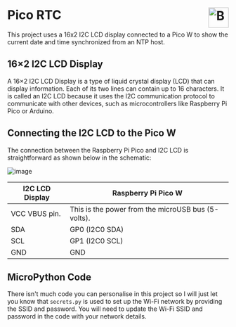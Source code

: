 # Pico RTC <a href='https://ko-fi.com/christianjameswatkins' target='_blank'><img height='35' align='right' style='border:0px;height:46px;' src='https://az743702.vo.msecnd.net/cdn/kofi3.png?v=1' border='0' alt='Buy Me a Coffee at ko-fi.com' /></a>

This project uses a 16x2 I2C LCD display connected to a Pico W to show the current date and time synchronized from an NTP host.

## 16×2 I2C LCD Display

A 16×2 I2C LCD Display is a type of liquid crystal display (LCD) that can display information. Each of its two lines can contain up to 16 characters. It is called an I2C LCD because it uses the I2C communication protocol to communicate with other devices, such as microcontrollers like Raspberry Pi Pico or Arduino.

## Connecting the I2C LCD to the Pico W

The connection between the Raspberry Pi Pico and I2C LCD is straightforward as shown below in the schematic:

![image](https://github.com/CJ0206/Raspberry-Pi-Pico/assets/8594588/86e343ee-9220-401e-8f7f-2fea7113c469)

| I2C LCD Display | Raspberry Pi Pico W |
| ------------- | ------------- |
| VCC	VBUS pin. | This is the power from the microUSB bus (5-volts). |
| SDA	| GP0 (I2C0 SDA) |
| SCL	| GP1 (I2C0 SCL) |
| GND	| GND |

## MicroPython Code

There isn't much code you can personalise in this project so I will just let you know that `secrets.py` is used to set up the Wi-Fi network by providing the SSID and password. You will need to update the Wi-Fi SSID and password in the code with your network details.
